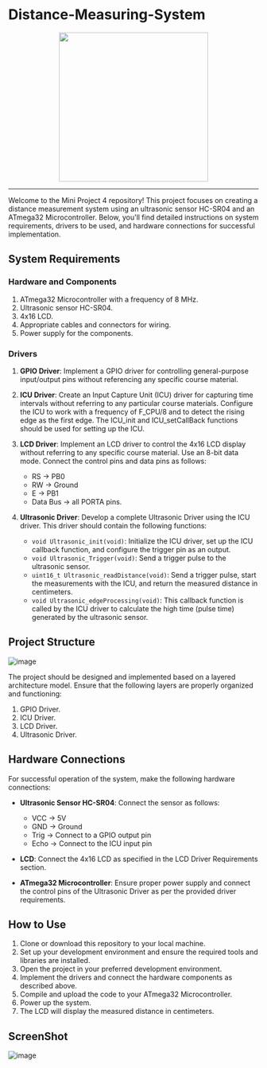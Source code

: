 # Distance-Measuring-System
<div align="center">
  <img src="https://github.com/AhmedYasser20/Distance-Measuring-System/assets/93765400/c81025d5-0ece-4d56-b6f1-af85025881a1" width="300px">
</div>

<hr/>


Welcome to the Mini Project 4 repository! This project focuses on creating a distance measurement system using an ultrasonic sensor HC-SR04 and an ATmega32 Microcontroller. Below, you'll find detailed instructions on system requirements, drivers to be used, and hardware connections for successful implementation.

## System Requirements

### Hardware and Components
1. ATmega32 Microcontroller with a frequency of 8 MHz.
2. Ultrasonic sensor HC-SR04.
3. 4x16 LCD.
4. Appropriate cables and connectors for wiring.
5. Power supply for the components.

### Drivers
1. **GPIO Driver**: Implement a GPIO driver for controlling general-purpose input/output pins without referencing any specific course material.

2. **ICU Driver**: Create an Input Capture Unit (ICU) driver for capturing time intervals without referring to any particular course materials. Configure the ICU to work with a frequency of F_CPU/8 and to detect the rising edge as the first edge. The ICU_init and ICU_setCallBack functions should be used for setting up the ICU.

3. **LCD Driver**: Implement an LCD driver to control the 4x16 LCD display without referring to any specific course material. Use an 8-bit data mode. Connect the control pins and data pins as follows:
   - RS → PB0
   - RW → Ground
   - E → PB1
   - Data Bus → all PORTA pins.

4. **Ultrasonic Driver**: Develop a complete Ultrasonic Driver using the ICU driver. This driver should contain the following functions:
   - `void Ultrasonic_init(void)`: Initialize the ICU driver, set up the ICU callback function, and configure the trigger pin as an output.
   - `void Ultrasonic_Trigger(void)`: Send a trigger pulse to the ultrasonic sensor.
   - `uint16_t Ultrasonic_readDistance(void)`: Send a trigger pulse, start the measurements with the ICU, and return the measured distance in centimeters.
   - `void Ultrasonic_edgeProcessing(void)`: This callback function is called by the ICU driver to calculate the high time (pulse time) generated by the ultrasonic sensor.

## Project Structure
![image](https://github.com/AhmedYasser20/Distance-Measuring-System/assets/93765400/da42a887-df16-48f6-97ba-13b5b2b4fdfa)

The project should be designed and implemented based on a layered architecture model. Ensure that the following layers are properly organized and functioning:
1. GPIO Driver.
2. ICU Driver.
3. LCD Driver.
4. Ultrasonic Driver.

## Hardware Connections

For successful operation of the system, make the following hardware connections:

- **Ultrasonic Sensor HC-SR04**: Connect the sensor as follows:
  - VCC → 5V
  - GND → Ground
  - Trig → Connect to a GPIO output pin
  - Echo → Connect to the ICU input pin

- **LCD**: Connect the 4x16 LCD as specified in the LCD Driver Requirements section.

- **ATmega32 Microcontroller**: Ensure proper power supply and connect the control pins of the Ultrasonic Driver as per the provided driver requirements.

## How to Use

1. Clone or download this repository to your local machine.
2. Set up your development environment and ensure the required tools and libraries are installed.
3. Open the project in your preferred development environment.
4. Implement the drivers and connect the hardware components as described above.
5. Compile and upload the code to your ATmega32 Microcontroller.
6. Power up the system.
7. The LCD will display the measured distance in centimeters.

## ScreenShot
![image](https://github.com/AhmedYasser20/Distance-Measuring-System/assets/93765400/a885e061-58d7-40dc-a903-7a4685cc3ad0)



